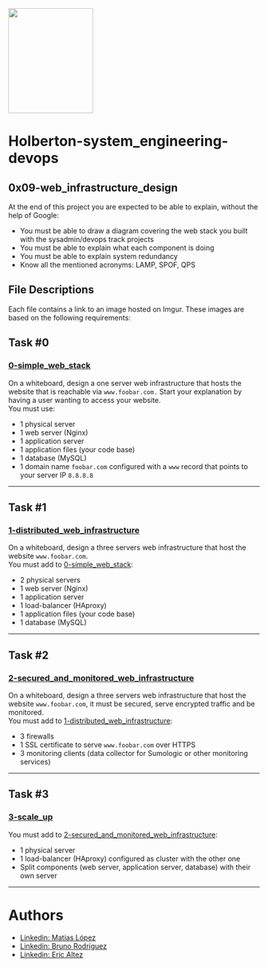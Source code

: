 <img src="https://blog.holbertonschool.com/wp-content/uploads/2020/04/unnamed-2.png" width="170" height="210">

# Holberton-system_engineering-devops

## 0x09-web_infrastructure_design

At the end of this project you are expected to be able to explain, without the help of Google:
* You must be able to draw a diagram covering the web stack you built with the sysadmin/devops track projects
* You must be able to explain what each component is doing
* You must be able to explain system redundancy
* Know all the mentioned acronyms: LAMP, SPOF, QPS

## File Descriptions
Each file contains a link to an image hosted on Imgur. These images are based on the following requirements: <br />

## Task #0
### [0-simple_web_stack](0-simple_web_stack.md)
On a whiteboard, design a one server web infrastructure that hosts the website that is reachable via `www.foobar.com.` Start your explanation by having a user wanting to access your website. <br />
You must use:
* 1 physical server
* 1 web server (Nginx)
* 1 application server
* 1 application files (your code base)
* 1 database (MySQL)
* 1 domain name `foobar.com` configured with a `www` record that points to your server IP `8.8.8.8`
---------------------------------------------------------------------------------------------------
## Task #1
### [1-distributed_web_infrastructure](1-distributed_web_infrastructure.md)
On a whiteboard, design a three servers web infrastructure that host the website `www.foobar.com`. <br />
You must add to [0-simple_web_stack](0-simple_web_stack.md):
* 2 physical servers
* 1 web server (Nginx)
* 1 application server
* 1 load-balancer (HAproxy)
* 1 application files (your code base)
* 1 database (MySQL)
----------------------------------------------------------------------------------------------------
## Task #2
### [2-secured_and_monitored_web_infrastructure](2-secured_and_monitored_web_infrastructure.md)
On a whiteboard, design a three servers web infrastructure that host the website `www.foobar.com`, it must be secured, serve encrypted traffic and be monitored. <br />
You must add to [1-distributed_web_infrastructure](1-distributed_web_infrastructure.md):
* 3 firewalls
* 1 SSL certificate to serve `www.foobar.com` over HTTPS
* 3 monitoring clients (data collector for Sumologic or other monitoring services)
---------------------------------------------------------------------------------------------------
## Task #3
### [3-scale_up](3-scale_up.md)
You must add to [2-secured_and_monitored_web_infrastructure](2-secured_and_monitored_web_infrastructure.md):
* 1 physical server
* 1 load-balancer (HAproxy) configured as cluster with the other one
* Split components (web server, application server, database) with their own server
---------------------------------------------------------------------------------------------------
# Authors
- [Linkedin: Matias López](https://uy.linkedin.com/in/matias-l%C3%B3pez-777796194?trk=people-guest_people_search-card)
- [Linkedin: Bruno Rodríguez](https://www.linkedin.com/in/brunonra/)
- [Linkedin: Eric Altez](https://www.linkedin.com/in/eric-altez-740427169/)
